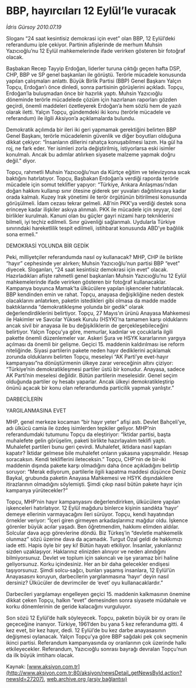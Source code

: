 # BBP, hayırcıları 12 Eylül’le vuracak

*İdris Gürsoy 2010.07.19*

<font class="agenda2NewsSpot">
 Sloganı “24 saat kesintisiz demokrasi için evet” olan BBP, 12 Eylül’deki referandumu iple çekiyor. Partinin afişlerinde de merhum Muhsin Yazıcıoğlu’nu 12 Eylül mahkemelerinde ifade verirken gösteren bir fotoğraf olacak.
</font>
<font class="newsDetail">
 <p>
 </p>
 <p class="MsoNormal">
  Başbakan Recep Tayyip Erdoğan, liderler turuna çıktığı geçen hafta DSP, CHP,
  <span>
  </span>
  BBP ve SP genel başkanları ile görüştü. Terörle mücadele konusunda yapılan çalışmaları anlattı. Büyük Birlik Partisi (BBP) Genel Başkanı Yalçın Topçu, Erdoğan’ı önce dinledi, sonra partisinin görüşlerini açıkladı. Topçu, Erdoğan’la buluşmadan önce bir hazırlık yaptı. Muhsin Yazıcıoğlu döneminde terörle mücadelede çözüm için hazırlanan raporları gözden geçirdi, önemli maddeleri özetleyerek Erdoğan’a hem sözlü hem de yazılı olarak iletti. Yalçın Topçu, gündemdeki iki konu (terörle mücadele ve referandum) ile ilgili Aksiyon’a açıklamalarda bulundu.
 </p>
 <p class="MsoNormal">
  Demokratik açılımda bir ileri iki geri yapmamak gerektiğini belirten BBP Genel Başkanı, terörle mücadelenin güvenlik ve diğer boyutları olduğuna dikkat çekiyor: “İnsanların dillerini rahatça konuşabilmesi lazım. Ha gül ha roj, ne fark eder. Yer isimleri zorla değiştirilmiş, istiyorlarsa eski isimler konulmalı. Ancak bu adımlar atılırken siyasete malzeme yapmak doğru değil.” diyor.
 </p>
 <p class="MsoNormal">
  Topçu, rahmetli Muhsin Yazıcıoğlu’nun da Kürtçe eğitim ve televizyona sıcak baktığını hatırlatıyor. Topçu, Başbakan Erdoğan’a verdiği raporda terörle mücadele için somut teklifler yapıyor: “Türkiye, Ankara Anlaşması’ndan doğan hakkını kullanıp sınır ötesine giderek şer yuvaları dağıtılıncaya kadar orada kalmalı. Kuzey Irak yönetimi ile terör örgütünün bitirilmesi konusunda görüşülmeli. İdam cezası tekrar gelmeli. AB’nin PKK’ya verdiği destek sona erinceye kadar ilişkiler askıya alınmalı. PKK ile mücadele için seyyar, özel birlikler kurulmalı. Kanuni olan bu güçler gayri nizami harp tekniklerini bilmeli, iyi teçhiz edilmeli. Sınır güvenliği sağlanmalı. Uydularla Türkiye sınırındaki hareketlilik tespit edilmeli, istihbarat konusunda ABD’ye bağlılık sona ermeli.”
 </p>
 <p class="MsoNormal">
  DEMOKRASİ YOLUNDA BİR GEDİK
 </p>
 <p class="MsoNormal">
  Peki, milliyetçiler referandumda nasıl oy kullanacak? MHP, CHP ile birlikte “hayır” cephesinde yer alırken; Muhsin Yazıcıoğlu’nun partisi BBP “evet” diyecek. Sloganları, “24 saat kesintisiz demokrasi için evet” olacak. Hazırladıkları afişte rahmetli genel başkanları Muhsin Yazıcıoğlu’nu 12 Eylül mahkemelerinde ifade verirken gösteren bir fotoğraf kullanacaklar. Kampanya boyunca Mamak’ta ülkücülere yapılan işkenceler hatırlatılacak. BBP kendinden emin ve rahat. Topçu, anayasa değişikliğine neden destek olacaklarını anlatırken, paketin istedikleri gibi olmasa da madde madde baktıklarında “demokratikleşme yolunda bir gedik” olarak değerlendirdiklerini belirtiyor. Topçu, 27 Mayıs’ın ürünü Anayasa Mahkemesi ile Hakimler ve Savcılar Yüksek Kurulu (HSYK)’na tamamen karşı olduklarını ancak sivil bir anayasa ile bu değişikliklerin de gerçekleşebileceğini belirtiyor. Yalçın Topçu’ya göre, memurlar, kadınlar ve çocuklarla ilgili pakette önemli düzenlemeler var. Askeri Şura ve HSYK kararlarının yargıya açılması da önemli bir gelişme. Geçici 15. maddenin kaldırılması ise reform niteliğinde. Siyasi partilerin pakete neden hayır dediklerini açıklamak zorunda olduklarını belirten Topçu, meseleyi “AK Parti’ye evet-hayır kampanyası”na dönüştürmenin ülkeye zarar vereceğinin altını çiziyor: “Türkiye’nin demokratikleşmesi partiler üstü bir konudur. Anayasa, sadece AK Parti’nin meselesi değildir. Bütün partilerin meselesidir. Genel seçim olduğunda partiler oy hesabı yaparlar. Ancak ülkeyi demokratikleştirip önünü açacak bir konu olan referandumda particilik yapmak yanlıştır.”
 </p>
 <p class="MsoNormal">
  DARBECİLERİN
 </p>
 <p class="MsoNormal">
  YARGILANMASINA EVET
 </p>
 <p class="MsoNormal">
  MHP, genel merkeze kocaman “bir hayır yeter” afişi astı. Devlet Bahçeli’ye, adı ülkücü camia ile özdeş isimlerden tepkiler geliyor. MHP’nin referandumdaki tutumunu Topçu da eleştiriyor: “İktidar partisi, başta muhalefete gelin görüşelim, paketi birlikte hazırlayalım teklifi yaptı. Muhalefet partileri bunu geri çevirdi. Muhalefet, iktidara nasıl kapıları kapatır? İktidar gelmese bile muhalefet onların yakasına yapışmalıdır. Hesap soracaksın. Kendi tekliflerini ileteceksin.” Topçu, CHP’nin de bir-iki maddenin dışında pakete karşı olmadığını daha önce açıkladığını belirtip soruyor: “Merak ediyorum, partilerle ilgili kapatma maddesi düşünce Deniz Baykal, grubunda paketin Anayasa Mahkemesi ve HSYK dışındakilere itirazlarının olmadığını söylemişti. Şimdi çıkıp nasıl bütün pakete hayır için kampanya yürütecekler?”
 </p>
 <p class="MsoNormal">
  Topçu, MHP’nin hayır kampanyasını değerlendirirken, ülkücülere yapılan işkenceleri hatırlatıyor. 12 Eylül mağduru binlerce kişinin sandıkta ‘hayır’ demeye ellerinin varmayacağını ileri sürüyor. Topçu, kendi hayatından örnekler veriyor: “İçeri giren girmeyen arkadaşlarımız mağdur oldu. İşkence görenler büyük acılar yaşadı. Ben öğretmendim, hakkımı elimden aldılar. Solcular dava açıp görevlerine döndü. Biz Türkeş’in “devletle mahkemelik olunmaz” sözü üzerine dava da açamadık. Turgut Özal geldi de hakkımızı iade etti. Hapis öyle bir şey ki! Bütün hayatı etkiliyor. İnsanlar, yakınlarınız sizden uzaklaşıyor. Haklarınız elinizden alınıyor ve neden alındığını bilmiyorsunuz. Devlet ve toplum için sakıncalı ve işe yaramaz biri haline geliyorsunuz. Korku içindesiniz. Her an bir daha gelecekler endişesi taşıyorsunuz. Şimdi solcu-sağcı, bunları yaşamış insanlara, 12 Eylül’ün Anayasasını koruyun, darbecilerin yargılanmasına ‘hayır’ deyin nasıl dersiniz? Ülkücüler de devrimciler de ‘evet’ oyu kullanacaklardır.”
 </p>
 <p class="MsoNormal">
  Darbecileri yargılamayı engelleyen geçici 15. maddenin kalkmasının önemine dikkat çeken Topçu, halkın “evet” demesinden sonra siyasete müdahale ve korku dönemlerinin de geride kalacağını vurguluyor.
 </p>
 <p class="MsoNormal">
  Son sözü 12 Eylül’de halk söyleyecek. Topçu, paketin büyük bir oy oranı ile geçeceğine inanıyor. Türkiye, 1961’den bu yana 5 kez referanduma gitti. 4 kez evet, bir kez hayır, dedi. 12 Eylül’de bu kez darbe anayasasının değişmesi oylanacak. Yalçın Topçu’ya göre BBP sağdaki pek çok seçmenin ikinci partisi. Referandum kampanyasında oy oranlarının çok üzerinde halkı etkileyecekler. Referandum, Yazıcıoğlu sonrası bayrağı devralan Topçu’nun da ilk büyük imtihanı olacak.
 </p>
 <p>
 </p>
</font>

Kaynak: [www.aksiyon.com.tr](http://www.aksiyon.com.tr:80/aksiyon/newsDetail_getNewsById.action?newsId=27207), [web.archive.org (arşiv bağlantısı)](http://web.archive.org/web/20100723160954/http://www.aksiyon.com.tr:80/aksiyon/newsDetail_getNewsById.action?newsId=27207)
